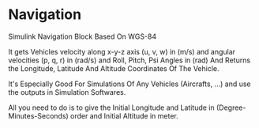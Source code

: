 # Navigation
Simulink Navigation Block Based On WGS-84

It gets Vehicles velocity along x-y-z axis (u, v, w) in (m/s) and angular velocities (p, q, r) in (rad/s) and Roll, Pitch, Psi Angles in (rad) And Returns the Longitude, Latitude And Altitude Coordinates Of The Vehicle. 


It's Especially Good For Simulations Of Any Vehicles (Aircrafts, ...) and use the outputs in Simulation Softwares.


All you need to do is to give the Initial Longitude and Latitude in (Degree-Minutes-Seconds) order and Initial Altitude in meter.
